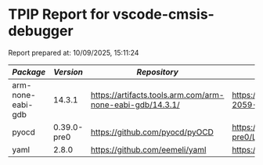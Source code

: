 # TPIP Report for vscode-cmsis-debugger

Report prepared at: 10/09/2025, 15:11:24

| *Package* | *Version* | *Repository* | *License* |
|---|---|---|---|
| arm-none-eabi-gdb | 14.3.1 | https://artifacts.tools.arm.com/arm-none-eabi-gdb/14.3.1/ | https://developer.arm.com/GetEula?Id=15d9660a-2059-4985-85e9-c01cdd4b1ba0 |
| pyocd | 0.39.0-pre0 | https://github.com/pyocd/pyOCD | https://github.com/pyocd/pyOCD/blob/v0.39.0-pre0/LICENSE |
| yaml | 2.8.0 | https://github.com/eemeli/yaml | https://github.com/eemeli/yaml/blob/main/LICENSE |
